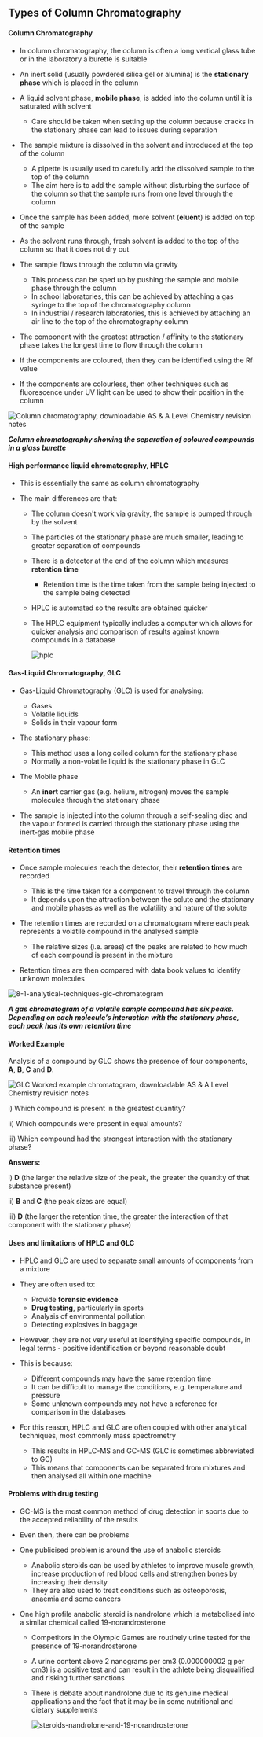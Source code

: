 ## Types of Column Chromatography

#### Column Chromatography

* In column chromatography, the column is often a long vertical glass tube or in the laboratory a burette is suitable
* An inert solid (usually powdered silica gel or alumina) is the **stationary phase** which is placed in the column
* A liquid solvent phase, **mobile phase**, is added into the column until it is saturated with solvent

  + Care should be taken when setting up the column because cracks in the stationary phase can lead to issues during separation
* The sample mixture is dissolved in the solvent and introduced at the top of the column

  + A pipette is usually used to carefully add the dissolved sample to the top of the column
  + The aim here is to add the sample without disturbing the surface of the column so that the sample runs from one level through the column
* Once the sample has been added, more solvent (**eluent**) is added on top of the sample
* As the solvent runs through, fresh solvent is added to the top of the column so that it does not dry out
* The sample flows through the column via gravity

  + This process can be sped up by pushing the sample and mobile phase through the column
  + In school laboratories, this can be achieved by attaching a gas syringe to the top of the chromatography column
  + In industrial / research laboratories, this is achieved by attaching an air line to the top of the chromatography column
* The component with the greatest attraction / affinity to the stationary phase takes the longest time to flow through the column
* If the components are coloured, then they can be identified using the Rf value
* If the components are colourless, then other techniques such as fluorescence under UV light can be used to show their position in the column

![Column chromatography, downloadable AS & A Level Chemistry revision notes](7.11.3-Column-chromatography.png)

***Column chromatography showing the separation of coloured compounds in a glass burette***

#### High performance liquid chromatography, HPLC

* This is essentially the same as column chromatography
* The main differences are that:

  + The column doesn't work via gravity, the sample is pumped through by the solvent
  + The particles of the stationary phase are much smaller, leading to greater separation of compounds
  + There is a detector at the end of the column which measures **retention time**

    - Retention time is the time taken from the sample being injected to the sample being detected
  + HPLC is automated so the results are obtained quicker
  + The HPLC equipment typically includes a computer which allows for quicker analysis and comparison of results against known compounds in a database

    ![hplc](hplc.png)

#### Gas-Liquid Chromatography, GLC

* Gas-Liquid Chromatography (GLC) is used for analysing:

  + Gases
  + Volatile liquids
  + Solids in their vapour form
* The stationary phase:

  + This method uses a long coiled column for the stationary phase
  + Normally a non-volatile liquid is the stationary phase in GLC
* The Mobile phase

  + An **inert** carrier gas (e.g. helium, nitrogen) moves the sample molecules through the stationary phase
* The sample is injected into the column through a self-sealing disc and the vapour formed is carried through the stationary phase using the inert-gas mobile phase

#### Retention times

* Once sample molecules reach the detector, their **retention times** are recorded

  + This is the time taken for a component to travel through the column
  + It depends upon the attraction between the solute and the stationary and mobile phases as well as the volatility and nature of the solute
* The retention times are recorded on a chromatogram where each peak represents a volatile compound in the analysed sample

  + The relative sizes (i.e. areas) of the peaks are related to how much of each compound is present in the mixture
* Retention times are then compared with data book values to identify unknown molecules

![8-1-analytical-techniques-glc-chromatogram](8-1-analytical-techniques-glc-chromatogram.png)

***A gas chromatogram of a volatile sample compound has six peaks. Depending on each molecule’s interaction with the stationary phase, each peak has its own retention time***

#### Worked Example

Analysis of a compound by GLC shows the presence of four components, **A**, **B**, **C** and **D**.

![GLC Worked example chromatogram, downloadable AS & A Level Chemistry revision notes](7.11.4-GLC-Worked-example-chromatogram.png)

i) Which compound is present in the greatest quantity?

ii) Which compounds were present in equal amounts?

iii) Which compound had the strongest interaction with the stationary phase?

**Answers:**

i) **D** (the larger the relative size of the peak, the greater the quantity of that substance present)

ii) **B** and **C** (the peak sizes are equal)

iii) **D** (the larger the retention time, the greater the interaction of that component with the stationary phase)

#### Uses and limitations of HPLC and GLC

* HPLC and GLC are used to separate small amounts of components from a mixture
* They are often used to:

  + Provide **forensic evidence**
  + **Drug testing**, particularly in sports
  + Analysis of environmental pollution
  + Detecting explosives in baggage
* However, they are not very useful at identifying specific compounds, in legal terms - positive identification or beyond reasonable doubt
* This is because:

  + Different compounds may have the same retention time
  + It can be difficult to manage the conditions, e.g. temperature and pressure
  + Some unknown compounds may not have a reference for comparison in the databases
* For this reason, HPLC and GLC are often coupled with other analytical techniques, most commonly mass spectrometry

  + This results in HPLC-MS and GC-MS (GLC is sometimes abbreviated to GC)
  + This means that components can be separated from mixtures and then analysed all within one machine

#### Problems with drug testing

* GC-MS is the most common method of drug detection in sports due to the accepted reliability of the results
* Even then, there can be problems
* One publicised problem is around the use of anabolic steroids

  + Anabolic steroids can be used by athletes to improve muscle growth, increase production of red blood cells and strengthen bones by increasing their density
  + They are also used to treat conditions such as osteoporosis, anaemia and some cancers
* One high profile anabolic steroid is nandrolone which is metabolised into a similar chemical called 19-norandrosterone

  + Competitors in the Olympic Games are routinely urine tested for the presence of 19-norandrosterone
  + A urine content above 2 nanograms per cm3 (0.000000002 g per cm3) is a positive test and can result in the athlete being disqualified and risking further sanctions
  + There is debate about nandrolone due to its genuine medical applications and the fact that it may be in some nutritional and dietary supplements

    ![steroids-nandrolone-and-19-norandrosterone](steroids-nandrolone-and-19-norandrosterone.png)